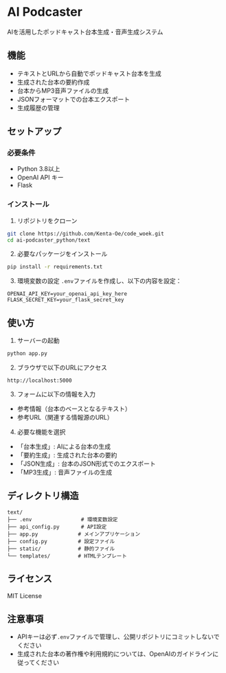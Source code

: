 # AI Podcaster

AIを活用したポッドキャスト台本生成・音声生成システム

## 機能

- テキストとURLから自動でポッドキャスト台本を生成
- 生成された台本の要約作成
- 台本からMP3音声ファイルの生成
- JSONフォーマットでの台本エクスポート
- 生成履歴の管理

## セットアップ

### 必要条件

- Python 3.8以上
- OpenAI API キー
- Flask

### インストール

1. リポジトリをクローン
```bash
git clone https://github.com/Kenta-Oe/code_woek.git
cd ai-podcaster_python/text
```

2. 必要なパッケージをインストール
```bash
pip install -r requirements.txt
```

3. 環境変数の設定
`.env`ファイルを作成し、以下の内容を設定：
```
OPENAI_API_KEY=your_openai_api_key_here
FLASK_SECRET_KEY=your_flask_secret_key
```

## 使い方

1. サーバーの起動
```bash
python app.py
```

2. ブラウザで以下のURLにアクセス
```
http://localhost:5000
```

3. フォームに以下の情報を入力
- 参考情報（台本のベースとなるテキスト）
- 参考URL（関連する情報源のURL）

4. 必要な機能を選択
- 「台本生成」: AIによる台本の生成
- 「要約生成」: 生成された台本の要約
- 「JSON生成」: 台本のJSON形式でのエクスポート
- 「MP3生成」: 音声ファイルの生成

## ディレクトリ構造

```
text/
├── .env                # 環境変数設定
├── api_config.py       # API設定
├── app.py             # メインアプリケーション
├── config.py          # 設定ファイル
├── static/            # 静的ファイル
└── templates/         # HTMLテンプレート
```

## ライセンス

MIT License

## 注意事項

- APIキーは必ず`.env`ファイルで管理し、公開リポジトリにコミットしないでください
- 生成された台本の著作権や利用規約については、OpenAIのガイドラインに従ってください